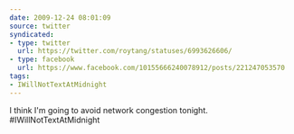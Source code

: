```yaml
---
date: 2009-12-24 08:01:09
source: twitter
syndicated:
- type: twitter
  url: https://twitter.com/roytang/statuses/6993626606/
- type: facebook
  url: https://www.facebook.com/10155666240078912/posts/221247053570
tags:
- IWillNotTextAtMidnight
---
```


I think I'm going to avoid network congestion tonight. #IWillNotTextAtMidnight